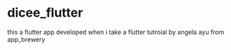 # dicee_flutter
this a flutter app developed when i take a flutter tutroial by angela ayu from app_brewery

